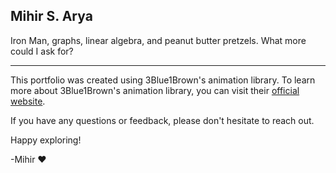 ## Mihir S. Arya

Iron Man, graphs, linear algebra, and peanut butter pretzels. What more could I ask for?

---

This portfolio was created using 3Blue1Brown's animation library. To learn more about 3Blue1Brown's animation library, you can visit their [official website](https://www.manim.community/).

If you have any questions or feedback, please don't hesitate to reach out.

Happy exploring!

-Mihir ❤️